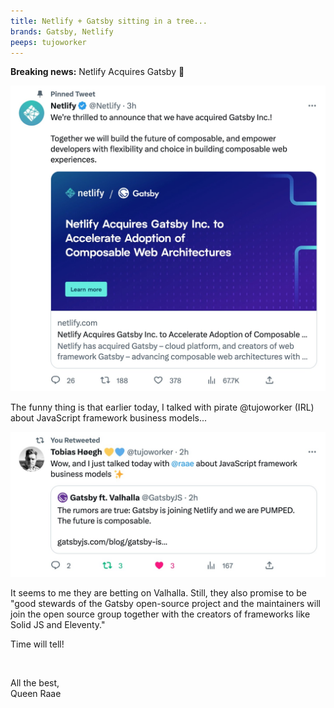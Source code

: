 ```yaml
---
title: Netlify + Gatsby sitting in a tree...
brands: Gatsby, Netlify
peeps: tujoworker
---
```


**Breaking news:** Netlify Acquires Gatsby 🤯

![We’re thrilled to announce that we have acquired Gatsby Inc.! Together we will build the future of composable, and empower developers with flexibility and choice in building composable web experiences.](./twitter.com_Netlify.jpg)

The funny thing is that earlier today, I talked with pirate @tujoworker (IRL) about JavaScript framework business models...

![Wow, and I just talked today with @raae about JavaScript framework business models ✨](./twitter.com_raae.jpg)

It seems to me they are betting on Valhalla. Still, they also promise to be "good stewards of the Gatsby open-source project and the maintainers will join the open source group together with the creators of frameworks like Solid JS and Eleventy."

Time will tell!

&nbsp;

All the best,\
Queen Raae
